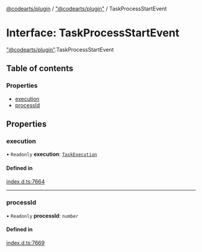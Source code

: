 [@codearts/plugin](../README.md) / ["@codearts/plugin"](../modules/_codearts_plugin_.md) / TaskProcessStartEvent

# Interface: TaskProcessStartEvent

["@codearts/plugin"](../modules/_codearts_plugin_.md).TaskProcessStartEvent

## Table of contents

### Properties

- [execution](codearts_plugin_.TaskProcessStartEvent.md#execution)
- [processId](codearts_plugin_.TaskProcessStartEvent.md#processid)

## Properties

### execution

• `Readonly` **execution**: [`TaskExecution`](codearts_plugin_.TaskExecution.md)

#### Defined in

[index.d.ts:7664](https://github.com/huaweicloud/cloudide-plugin-api/blob/3b0eee8/index.d.ts#L7664)

___

### processId

• `Readonly` **processId**: `number`

#### Defined in

[index.d.ts:7669](https://github.com/huaweicloud/cloudide-plugin-api/blob/3b0eee8/index.d.ts#L7669)
